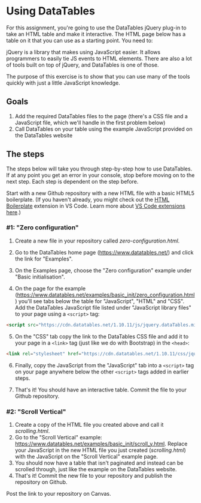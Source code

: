 # Using DataTables

For this assignment, you're going to use the DataTables jQuery plug-in to take an HTML table and make it interactive. The HTML page below has a table on it that you can use as a starting point. You need to:

jQuery is a library that makes using JavaScript easier. It allows programmers to easily tie JS events to HTML elements. There are also a lot of tools built on top of jQuery, and DataTables is one of those.

The purpose of this exercise is to show that you can use many of the tools quickly with just a little JavaScript knowledge.

## Goals

1. Add the required DataTables files to the page (there's a CSS file and a JavaScript file, which we'll handle in the first problem below)
2. Call DataTables on your table using the example JavaScript provided on the DataTables website

## The steps

The steps below will take you through step-by-step how to use DataTables. If at any point you get an error in your console, stop before moving on to the next step. Each step is dependent on the step before.

Start with a new Github repository with a new HTML file with a basic HTML5 boilerplate. (If you haven't already, you might check out the [HTML Boilerplate](https://marketplace.visualstudio.com/items?itemName=sidthesloth.html5-boilerplate) extension in VS Code. Learn more about [VS Code extensions here](https://github.com/utdata/setting-up/blob/master/vscode-goodies.md).)

### #1: "Zero configuration"

1. Create a new file in your repository called _zero-configuration.html_.

2. Go to the DataTables home page (https://www.datatables.net/) and click the link for "Examples".

3. On the Examples page, choose the "Zero configuration" example under "Basic initialisation".

4. On the page for the example (https://www.datatables.net/examples/basic_init/zero_configuration.html) you'll see tabs below the table for "JavaScript", "HTML" and "CSS". Add the DataTables JavaScript file listed under "JavaScript library files" to your page using a `<script>` tag:

  ```html
  <script src="https://cdn.datatables.net/1.10.11/js/jquery.dataTables.min.js"></script>
  ```

5. On the "CSS" tab copy the link to the DataTables CSS file and add it to your page in a `<link>` tag (just like we do with Bootstrap) in the `<head>`:

  ```html
  <link rel="stylesheet" href="https://cdn.datatables.net/1.10.11/css/jquery.dataTables.min.css" />
  ```

6. Finally, copy the JavaScript from the "JavaScript" tab into a `<script>` tag on your page anywhere below the other `<script>` tags added in earlier steps.

7. That's it! You should have an interactive table. Commit the file to your Github repository.

### #2: "Scroll Vertical"

1. Create a copy of the HTML file you created above and call it _scrolling.html_. 
2. Go to the "Scroll Vertical" example: https://www.datatables.net/examples/basic_init/scroll_y.html. Replace your JavaScript in the new HTML file you just created (_scrolling.html_) with the JavaScript on the "Scroll Vertical" example page.
3. You should now have a table that isn't paginated and instead can be scrolled through, just like the example on the DataTables website.
3. That's it! Commit the new file to your repository and publish the repository on Github.

Post the link to your repository on Canvas.